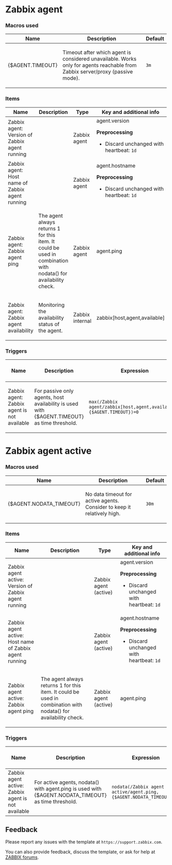 
# Zabbix agent

### Macros used

|Name|Description|Default|
|----|-----------|-------|
|{$AGENT.TIMEOUT}|<p>Timeout after which agent is considered unavailable. Works only for agents reachable from Zabbix server/proxy (passive mode).</p>|`3m`|

### Items

|Name|Description|Type|Key and additional info|
|----|-----------|----|-----------------------|
|Zabbix agent: Version of Zabbix agent running| |Zabbix agent|agent.version<p>**Preprocessing**</p><ul><li>Discard unchanged with heartbeat: `1d`</li></ul>|
|Zabbix agent: Host name of Zabbix agent running| |Zabbix agent|agent.hostname<p>**Preprocessing**</p><ul><li>Discard unchanged with heartbeat: `1d`</li></ul>|
|Zabbix agent: Zabbix agent ping|<p>The agent always returns 1 for this item. It could be used in combination with nodata() for availability check.</p>|Zabbix agent|agent.ping|
|Zabbix agent: Zabbix agent availability|<p>Monitoring the availability status of the agent.</p>|Zabbix internal|zabbix[host,agent,available]|

### Triggers

|Name|Description|Expression|Severity|Dependencies and additional info|
|----|-----------|----------|--------|--------------------------------|
|Zabbix agent: Zabbix agent is not available|<p>For passive only agents, host availability is used with {$AGENT.TIMEOUT} as time threshold.</p>|`max(/Zabbix agent/zabbix[host,agent,available],{$AGENT.TIMEOUT})=0`|Average|**Manual close**: Yes|

# Zabbix agent active

### Macros used

|Name|Description|Default|
|----|-----------|-------|
|{$AGENT.NODATA_TIMEOUT}|<p>No data timeout for active agents. Consider to keep it relatively high.</p>|`30m`|

### Items

|Name|Description|Type|Key and additional info|
|----|-----------|----|-----------------------|
|Zabbix agent active: Version of Zabbix agent running| |Zabbix agent (active)|agent.version<p>**Preprocessing**</p><ul><li>Discard unchanged with heartbeat: `1d`</li></ul>|
|Zabbix agent active: Host name of Zabbix agent running| |Zabbix agent (active)|agent.hostname<p>**Preprocessing**</p><ul><li>Discard unchanged with heartbeat: `1d`</li></ul>|
|Zabbix agent active: Zabbix agent ping|<p>The agent always returns 1 for this item. It could be used in combination with nodata() for availability check.</p>|Zabbix agent (active)|agent.ping|

### Triggers

|Name|Description|Expression|Severity|Dependencies and additional info|
|----|-----------|----------|--------|--------------------------------|
|Zabbix agent active: Zabbix agent is not available|<p>For active agents, nodata() with agent.ping is used with {$AGENT.NODATA_TIMEOUT} as time threshold.</p>|`nodata(/Zabbix agent active/agent.ping,{$AGENT.NODATA_TIMEOUT})=1`|Average|**Manual close**: Yes|

## Feedback

Please report any issues with the template at `https://support.zabbix.com`.

You can also provide feedback, discuss the template, or ask for help at [ZABBIX forums](https://www.zabbix.com/forum/zabbix-suggestions-and-feedback).
